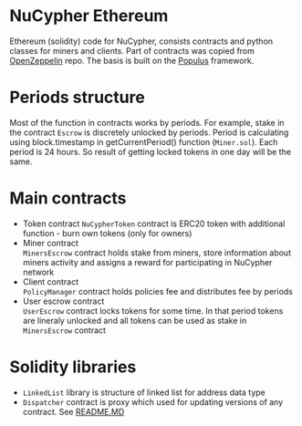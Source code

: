 # NuCypher Ethereum

Ethereum (solidity) code for NuCypher, consists contracts and python classes for miners and clients.
Part of contracts was copied from [OpenZeppelin](https://github.com/OpenZeppelin/zeppelin-solidity) repo.
The basis is built on the [Populus](https://github.com/ethereum/populus) framework.


# Periods structure

Most of the function in contracts works by periods. For example, stake in the contract `Escrow` is discretely unlocked by periods.
Period is calculating using block.timestamp in getCurrentPeriod() function (`Miner.sol`). Each period is 24 hours. So result of getting locked tokens in one day will be the same.

# Main contracts

* Token contract
`NuCypherToken` contract is ERC20 token with additional function - burn own tokens (only for owners)
* Miner contract  
`MinersEscrow` contract holds stake from miners, store information about miners activity and assigns a reward for participating in NuCypher network
* Client contract  
`PolicyManager` contract holds policies fee and distributes fee by periods
* User escrow contract  
`UserEscrow` contract locks tokens for some time. In that period tokens are lineraly unlocked and all tokens can be used as stake in `MinersEscrow` contract

# Solidity libraries

* `LinkedList` library is structure of linked list for address data type
* `Dispatcher` contract is proxy which used for updating versions of any contract. See [README.MD](nucypher.blockchain.eth/project/contracts/proxy/README.MD)
